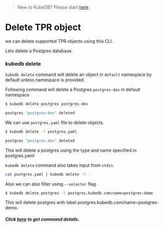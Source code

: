> New to KubeDB? Please start [here](/docs/tutorial.md).

# Delete TPR object

we can delete supported TPR objects using this CLI.

Lets delete a Postgres database.

### kubedb delete

`kubedb delete` command will delete an object in `default` namespace by default unless namespace is provided.

Following command will delete a Postgres `postgres-dev` in default namespace

```bash
$ kubedb delete postgres postgres-dev

postgres "postgres-dev" deleted
```

We can use `postgres.yaml` file to delete objects.

```bash
$ kubedb delete -f postgres.yaml

postgres "postgres-dev" deleted
```

This will delete a postgres using the type and name specified in postgres.yaml

`kubedb delete` command also takes input from `stdin`.

```bash
cat postgres.yaml | kubedb delete -f -
```

Also we can also filter using `--selector` flag.

```bash
$ kubedb delete postgres -l postgres.kubedb.com/name=postgres-demo
```

This will delete postgres with label postgres.kubedb.com/name=postgres-demo.

##### Click [here](../reference/delete.md) to get command details.
